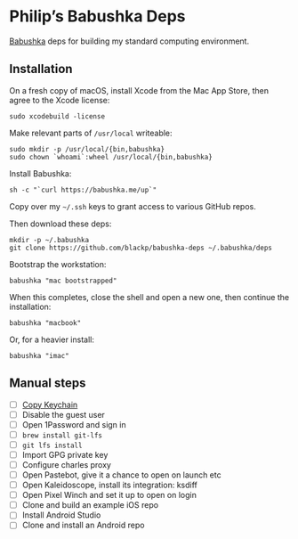 # Philip’s Babushka Deps

[Babushka](http://babushka.me) deps for building my standard computing environment.

## Installation

On a fresh copy of macOS, install Xcode from the Mac App Store, then agree to the Xcode license:

```
sudo xcodebuild -license
```

Make relevant parts of `/usr/local` writeable:

```
sudo mkdir -p /usr/local/{bin,babushka}
sudo chown `whoami`:wheel /usr/local/{bin,babushka}
```

Install Babushka:

```
sh -c "`curl https://babushka.me/up`"
```

Copy over my `~/.ssh` keys to grant access to various GitHub repos.

Then download these deps:

```
mkdir -p ~/.babushka
git clone https://github.com/blackp/babushka-deps ~/.babushka/deps
```

Bootstrap the workstation:

```
babushka "mac bootstrapped"
```

When this completes, close the shell and open a new one, then continue the installation:

```
babushka "macbook"
```

Or, for a heavier install:

```
babushka "imac"
```

## Manual steps

- [ ] [Copy Keychain](https://support.apple.com/kb/PH20120?locale=en_US)
- [ ] Disable the guest user
- [ ] Open 1Password and sign in
- [ ] `brew install git-lfs`
- [ ] `git lfs install`
- [ ] Import GPG private key
- [ ] Configure charles proxy
- [ ] Open Pastebot, give it a chance to open on launch etc
- [ ] Open Kaleidoscope, install its integration: ksdiff
- [ ] Open Pixel Winch and set it up to open on login
- [ ] Clone and build an example iOS repo
- [ ] Install Android Studio
- [ ] Clone and install an Android repo